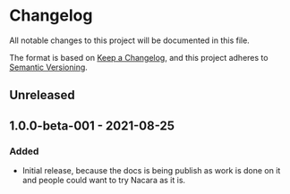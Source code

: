 # Changelog
All notable changes to this project will be documented in this file.

The format is based on [Keep a Changelog](https://keepachangelog.com/en/1.0.0/),
and this project adheres to [Semantic Versioning](https://semver.org/spec/v2.0.0.html).

## Unreleased

## 1.0.0-beta-001 - 2021-08-25

### Added

* Initial release, because the docs is being publish as work is done on it and people could want to try Nacara as it is.
